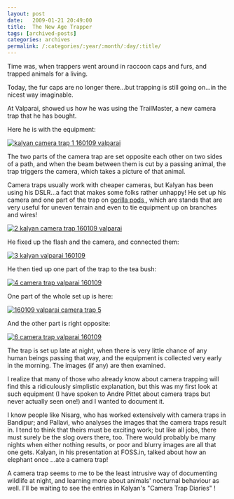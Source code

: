 ```yaml
---
layout: post
date:	2009-01-21 20:49:00
title:  The New Age Trapper
tags: [archived-posts]
categories: archives
permalink: /:categories/:year/:month/:day/:title/
---
```

Time was, when trappers went around in raccoon caps and furs, and trapped animals for a living. 

Today, the fur caps are no longer there...but trapping is still going on...in the nicest way imaginable.

At Valparai, <LJ user="kalyan"> showed us how he was using the TrailMaster, a new camera trap that he has bought.


Here he is with the equipment:

<a href="http://s297.photobucket.com/albums/mm205/depontis/?action=view&current=IMG_5840.jpg" target="_blank"><img src="http://i297.photobucket.com/albums/mm205/depontis/IMG_5840.jpg" border="0" alt="kalyan camera trap 1 160109 valparai"></a>

<lj-cut text="more about camera trapping">

The two parts of the camera trap are set opposite each other on two sides of a path, and when the beam between them is cut by a passing animal, the trap triggers the camera, which takes a picture of that animal. 

Camera traps usually work with cheaper cameras, but Kalyan has been using his DSLR...a fact that makes some folks rather unhappy! He set up his camera and one part of the trap on <a href="http://www.joby.com/"> gorilla pods </a> , which are stands that are very useful for uneven terrain and even to tie equipment up on branches and wires! 


<a href="http://s297.photobucket.com/albums/mm205/depontis/?action=view&current=IMG_5841.jpg" target="_blank"><img src="http://i297.photobucket.com/albums/mm205/depontis/IMG_5841.jpg" border="0" alt="2 kalyan camera trap 160109 valparai"></a>

He fixed up the flash and the camera, and connected them:


<a href="http://s297.photobucket.com/albums/mm205/depontis/?action=view&current=IMG_5843-1.jpg" target="_blank"><img src="http://i297.photobucket.com/albums/mm205/depontis/IMG_5843-1.jpg" border="0" alt="3 kalyan valparai 160109"></a>


He then tied up one part of the trap to the tea bush:

<a href="http://s297.photobucket.com/albums/mm205/depontis/?action=view&current=IMG_5861.jpg" target="_blank"><img src="http://i297.photobucket.com/albums/mm205/depontis/IMG_5861.jpg" border="0" alt="4 camera trap valparai 160109"></a>


One part of the whole set up is here:

<a href="http://s297.photobucket.com/albums/mm205/depontis/?action=view&current=IMG_5866.jpg" target="_blank"><img src="http://i297.photobucket.com/albums/mm205/depontis/IMG_5866.jpg" border="0" alt="160109 valparai camera trap 5"></a>

And the other part is right opposite:


<a href="http://s297.photobucket.com/albums/mm205/depontis/?action=view&current=IMG_5836.jpg" target="_blank"><img src="http://i297.photobucket.com/albums/mm205/depontis/IMG_5836.jpg" border="0" alt="6 camera trap valparai 160109"></a>

The trap is set up late at night, when there is very little chance of any human beings passing that way, and the equipment is collected very early in the morning. The images (if any) are then examined.

I realize that many of those who already know about camera trapping will find this a ridiculously simplistic explanation, but this was my first look at such equipment (I have spoken to Andre Pittet about camera traps but never actually seen one!) and I wanted to document it.


I know people like Nisarg, who has worked extensively with camera traps in Bandipur; and Pallavi, who analyses the images that the camera traps result in. I tend to think that theirs must be exciting work; but like all jobs, there must surely be the slog overs there, too. There would probably be many nights when either nothing results, or poor and blurry images are all that one gets. Kalyan, in his presentation at FOSS.in, talked about how an elephant once ...ate a camera trap!

</lj-cut>


A camera trap seems to me to be the least intrusive way of documenting wildlife at night, and learning more about animals' nocturnal behaviour as well. I'll be waiting to see the entries in  Kalyan's "Camera Trap Diaries" !
